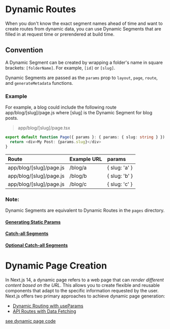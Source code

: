 # Dynamic Routes
When you don't know the exact segment names ahead of time and want to create routes from dynamic data, you can use Dynamic Segments that are filled in at request time or prerendered at build time.

## Convention
A Dynamic Segment can be created by wrapping a folder's name in square brackets: `[folderName]`. For example, `[id]` or `[slug]`.

Dynamic Segments are passed as the `params` prop to `layout`, `page`, `route`, and `generateMetadata` functions.

### Example
For example, a blog could include the following route app/blog/[slug]/page.js where [slug] is the Dynamic Segment for blog posts.

> app/blog/[slug]/page.tsx
```typescript
export default function Page({ params }: { params: { slug: string } }) {
  return <div>My Post: {params.slug}</div>
}
```

Route            	           |  Example URL    |    params     
| :------------------------- | :-------------- | :------------------ |
app/blog/[slug]/page.js	     |     /blog/a     |	{ slug: 'a'      }
app/blog/[slug]/page.js	     |     /blog/b     |	{ slug: 'b'      }
app/blog/[slug]/page.js	     |     /blog/c     |	{ slug: 'c'      }

### Note:
Dynamic Segments are equivalent to Dynamic Routes in the `pages` directory.

#### [Generating Static Params](https://nextjs.org/docs/app/building-your-application/routing/dynamic-routes#generating-static-params)
#### [Catch-all Segments](https://nextjs.org/docs/app/building-your-application/routing/dynamic-routes#catch-all-segments)
#### [Optional Catch-all Segments](https://nextjs.org/docs/app/building-your-application/routing/dynamic-routes#optional-catch-all-segments)


# Dynamic Page Creation
In Next.js 14, a dynamic page refers to a web page that can *render different content based on the URL*. This allows you to create flexible and reusable components that adapt to the specific information requested by the user. Next.js offers two primary approaches to achieve dynamic page generation:

* [Dynamic Routing with useParams](/step12_params/README.md#useparams-hook-client-side)
* [API Routes with Data Fetching](/step12_params/README.md#filename-based-access-server-side)

[see dynamic page code](/step10_dynamic-routes/src/app/products/[product]/page.tsx)